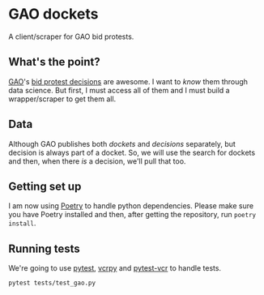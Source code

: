 # GAO dockets

A client/scraper for GAO bid protests.

## What's the point?

[GAO](http://gao.gov)'s [bid protest decisions](http://gao.gov/legal/bid-protests/search) are awesome. I want to *know* them through data science. But first, I must access all of them and I must build a wrapper/scraper to get them all.

## Data

Although GAO publishes both *dockets* and *decisions* separately, but decision is always part of a docket. So, we will use the search for dockets and then, when there *is* a decision, we'll pull that too.

## Getting set up 

I am now using [Poetry](https://python-poetry.org/) to handle python dependencies. Please make sure you have Poetry installed and then, after getting the repository, run `poetry install`.

## Running tests

We're going to use [pytest](https://docs.pytest.org/en/7.2.x/contents.html), [vcrpy](https://vcrpy.readthedocs.io/en/latest/index.html) and [pytest-vcr](https://pytest-vcr.readthedocs.io/en/latest/) to handle tests.

``` sh
pytest tests/test_gao.py
```